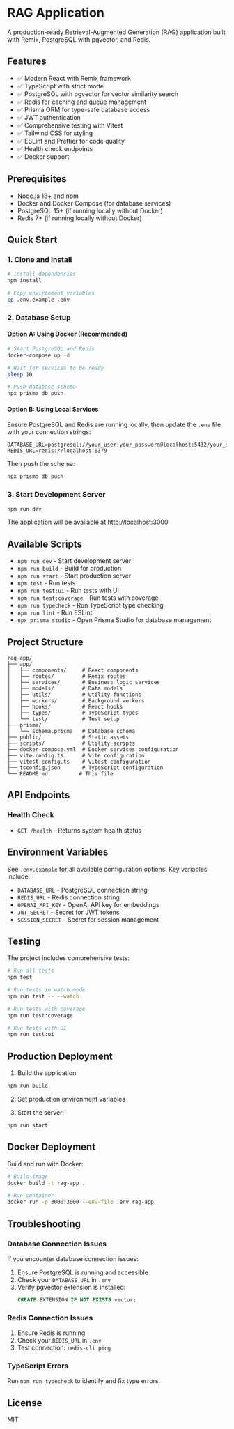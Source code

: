 # RAG Application

A production-ready Retrieval-Augmented Generation (RAG) application built with Remix, PostgreSQL with pgvector, and Redis.

## Features

- ✅ Modern React with Remix framework
- ✅ TypeScript with strict mode
- ✅ PostgreSQL with pgvector for vector similarity search
- ✅ Redis for caching and queue management
- ✅ Prisma ORM for type-safe database access
- ✅ JWT authentication
- ✅ Comprehensive testing with Vitest
- ✅ Tailwind CSS for styling
- ✅ ESLint and Prettier for code quality
- ✅ Health check endpoints
- ✅ Docker support

## Prerequisites

- Node.js 18+ and npm
- Docker and Docker Compose (for database services)
- PostgreSQL 15+ (if running locally without Docker)
- Redis 7+ (if running locally without Docker)

## Quick Start

### 1. Clone and Install

```bash
# Install dependencies
npm install

# Copy environment variables
cp .env.example .env
```

### 2. Database Setup

#### Option A: Using Docker (Recommended)

```bash
# Start PostgreSQL and Redis
docker-compose up -d

# Wait for services to be ready
sleep 10

# Push database schema
npx prisma db push
```

#### Option B: Using Local Services

Ensure PostgreSQL and Redis are running locally, then update the `.env` file with your connection strings:

```env
DATABASE_URL=postgresql://your_user:your_password@localhost:5432/your_db
REDIS_URL=redis://localhost:6379
```

Then push the schema:

```bash
npx prisma db push
```

### 3. Start Development Server

```bash
npm run dev
```

The application will be available at http://localhost:3000

## Available Scripts

- `npm run dev` - Start development server
- `npm run build` - Build for production
- `npm run start` - Start production server
- `npm test` - Run tests
- `npm run test:ui` - Run tests with UI
- `npm run test:coverage` - Run tests with coverage
- `npm run typecheck` - Run TypeScript type checking
- `npm run lint` - Run ESLint
- `npx prisma studio` - Open Prisma Studio for database management

## Project Structure

```
rag-app/
├── app/
│   ├── components/     # React components
│   ├── routes/         # Remix routes
│   ├── services/       # Business logic services
│   ├── models/         # Data models
│   ├── utils/          # Utility functions
│   ├── workers/        # Background workers
│   ├── hooks/          # React hooks
│   ├── types/          # TypeScript types
│   └── test/           # Test setup
├── prisma/
│   └── schema.prisma   # Database schema
├── public/             # Static assets
├── scripts/            # Utility scripts
├── docker-compose.yml  # Docker services configuration
├── vite.config.ts      # Vite configuration
├── vitest.config.ts    # Vitest configuration
├── tsconfig.json       # TypeScript configuration
└── README.md          # This file
```

## API Endpoints

### Health Check
- `GET /health` - Returns system health status

## Environment Variables

See `.env.example` for all available configuration options. Key variables include:

- `DATABASE_URL` - PostgreSQL connection string
- `REDIS_URL` - Redis connection string
- `OPENAI_API_KEY` - OpenAI API key for embeddings
- `JWT_SECRET` - Secret for JWT tokens
- `SESSION_SECRET` - Secret for session management

## Testing

The project includes comprehensive tests:

```bash
# Run all tests
npm test

# Run tests in watch mode
npm run test -- --watch

# Run tests with coverage
npm run test:coverage

# Run tests with UI
npm run test:ui
```

## Production Deployment

1. Build the application:
```bash
npm run build
```

2. Set production environment variables

3. Start the server:
```bash
npm run start
```

## Docker Deployment

Build and run with Docker:

```bash
# Build image
docker build -t rag-app .

# Run container
docker run -p 3000:3000 --env-file .env rag-app
```

## Troubleshooting

### Database Connection Issues

If you encounter database connection issues:

1. Ensure PostgreSQL is running and accessible
2. Check your `DATABASE_URL` in `.env`
3. Verify pgvector extension is installed:
   ```sql
   CREATE EXTENSION IF NOT EXISTS vector;
   ```

### Redis Connection Issues

1. Ensure Redis is running
2. Check your `REDIS_URL` in `.env`
3. Test connection: `redis-cli ping`

### TypeScript Errors

Run `npm run typecheck` to identify and fix type errors.

## License

MIT